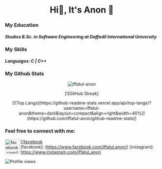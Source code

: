 <h1 align="center">Hi👋, It's Anon 🙂</h1>


### My Education
##### Studies B.Sc. in Software Engineering at Daffodil International University

### My Skills
##### Languages: C | C++ 

### My Github Stats
<p align="center"> <img src="https://github-readme-stats.vercel.app/api?username=iffatul-anon&show_icons=true&count_private=true&theme=dark" alt="iffatul-anon" /></p>

<!--  CONTRIBUTION AND STREAK BLOCK -->
<p align="center">[![GitHub Streak]<a https://github-readme-streak-stats.herokuapp.com/?user=iffatul-anon&currStreakNum=2FD3EB&fire=pink&sideLabels=F00&theme=nightowl)](https://git.io/streak-stats></a></p>
  
 <!--  TOP LANGUAGES STATISTICS -->
 <p align="center">[![Top Langs](https://github-readme-stats.vercel.app/api/top-langs/?username=iffatul-anon&theme=dark&layout=compact&align=right&width=40%)](https://github.com/iffatul-anon/github-readme-stats)]</p>
 
 ### Feel free to connect with me:
 [<img align="left" alt="facebook.com/iffatul.anon" width="48px" src="https://img.icons8.com/color/48/000000/facebook-new.png" />][facebook](https://www.facebook.com/iffatul.anon/)
 <br />
 [facebook]: (https://www.facebook.com/iffatul.anon/)
 [instagram]: https://www.instagram.com/iffatul_anon

![Profile views](https://gpvc.arturio.dev/iffatul-anon)

